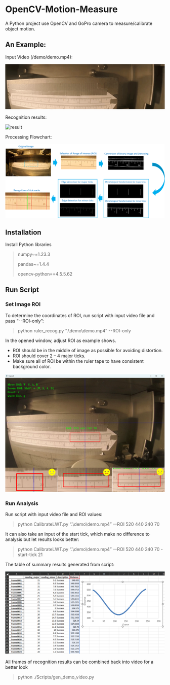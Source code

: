 # OpenCV-Motion-Measure
A Python project use OpenCV and GoPro camera to measure/calibrate object motion.  

## An Example:

Input Video (/demo/demo.mp4):

<img src="/img/demo.gif" alt="demo.mp4" autoplay="true">

Recognition results:  

<img src="/img/result.gif" alt="result" autoplay="true">

Processing Flowchart:

<img src="/img/flowchart.png" alt="flowchart" autoplay="true">

## Installation 
Install Python libraries
> numpy~=1.23.3 
> 
> pandas~=1.4.4 
> 
> opencv-python==4.5.5.62 

## Run Script

### Set Image ROI

To determine the coordinates of ROI, run script with input video file and pass “--ROI-only”:
> python ruler_recog.py “.\demo\demo.mp4” --ROI-only

In the opened window, adjust ROI as example shows. 
- ROI should be in the middle of image as possible for avoiding distortion. 
- ROI should cover 2 – 4 major ticks.
- Make sure all of ROI be within the ruler tape to have consistent background color.  

<img src="https://github.com/EricMa24/OpenCV-Motion-Measure/blob/master/img/roi_selector.png" alt="roi_selector" width="700">

### Run Analysis

Run script with input video file and ROI values:
> python CalibrateLWT.py “.\demo\demo.mp4” --ROI  520 440 240 70

It can also take an input of the start tick, 
which make no difference to analysis but let results looks better:
> python CalibrateLWT.py “.\demo\demo.mp4” --ROI  520 440 240 70   -start-tick 21

The table of summary results generated from script:

<img src="https://github.com/EricMa24/OpenCV-Motion-Measure/blob/master/img/motion_results.png" alt="motion_results" width="700">

All frames of recognition results can be combined back into video for a better look

> python ./Scripts/gen_demo_video.py 
